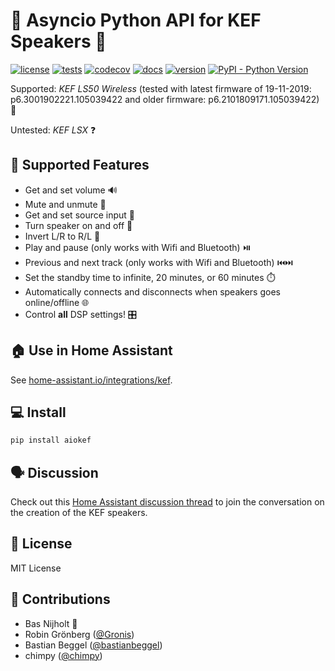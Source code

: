 # 🎵 Asyncio Python API for KEF Speakers 🎵

[![license](https://img.shields.io/github/license/basnijholt/aiokef)](https://github.com/basnijholt/aiokef/blob/master/LICENSE)
[![tests](https://github.com/basnijholt/aiokef/workflows/tests/badge.svg)](https://github.com/basnijholt/aiokef/actions?query=workflow%3Atests)
[![codecov](https://img.shields.io/codecov/c/github/basnijholt/aiokef)](https://codecov.io/gh/basnijholt/aiokef)
[![docs](https://img.shields.io/readthedocs/aiokef)](https://aiokef.readthedocs.io)
[![version](https://img.shields.io/pypi/v/aiokef)](https://pypi.org/project/aiokef/)
[![PyPI - Python Version](https://img.shields.io/pypi/pyversions/aiokef)](https://pypi.org/project/aiokef/)

Supported: *KEF LS50 Wireless* (tested with latest firmware of 19-11-2019: p6.3001902221.105039422 and older firmware: p6.2101809171.105039422) 📶

Untested: *KEF LSX* ❓

## 🚀 Supported Features
- Get and set volume 🔊
- Mute and unmute 🤫
- Get and set source input 🔄
- Turn speaker on and off 🔌
- Invert L/R to R/L 🔄
- Play and pause (only works with Wifi and Bluetooth) ⏯️
- Previous and next track (only works with Wifi and Bluetooth) ⏮️⏭️
- Set the standby time to infinite, 20 minutes, or 60 minutes ⏱️
- Automatically connects and disconnects when speakers goes online/offline 🌐
- Control **all** DSP settings! 🎛️

## 🏠 Use in Home Assistant
See [home-assistant.io/integrations/kef](https://www.home-assistant.io/integrations/kef/).

## 💻 Install
```bash
pip install aiokef
```

## 🗣️ Discussion
Check out this [Home Assistant discussion thread](https://community.home-assistant.io/t/kef-ls50-wireless/) to join the conversation on the creation of the KEF speakers.

## 📄 License
MIT License

## 👥 Contributions
- Bas Nijholt 🚀
- Robin Grönberg ([@Gronis](https://github.com/Gronis/pykef))
- Bastian Beggel ([@bastianbeggel](https://github.com/bastianbeggel/hasskef))
- chimpy ([@chimpy](https://github.com/chimpy))

